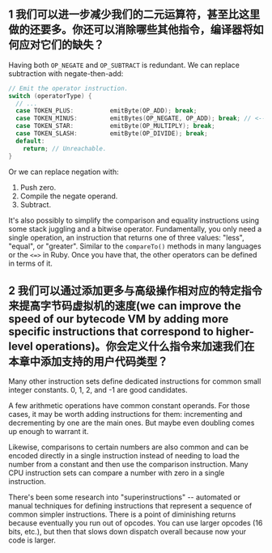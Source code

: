 ## 1 我们可以进一步减少我们的二元运算符，甚至比这里做的还要多。你还可以消除哪些其他指令，编译器将如何应对它们的缺失？

Having both `OP_NEGATE` and `OP_SUBTRACT` is redundant. We can replace subtraction with negate-then-add:

```c
// Emit the operator instruction.
switch (operatorType) {
  // ...
  case TOKEN_PLUS:          emitByte(OP_ADD); break;
  case TOKEN_MINUS:         emitBytes(OP_NEGATE, OP_ADD); break; // <--
  case TOKEN_STAR:          emitByte(OP_MULTIPLY); break;
  case TOKEN_SLASH:         emitByte(OP_DIVIDE); break;
  default:
    return; // Unreachable.
}
```

Or we can replace negation with:

1. Push zero.
2. Compile the negate operand.
3. Subtract.

It's also possibly to simplify the comparison and equality instructions using some stack juggling and a bitwise operator. Fundamentally, you only need a single operation, an instruction that returns one of three values: "less", "equal", or "greater". Similar to the `compareTo()` methods in many languages or the `<=>` in Ruby. Once you have that, the other operators can be defined in terms of it.

## 2 我们可以通过添加更多与高级操作相对应的特定指令来提高字节码虚拟机的速度(we can improve the speed of our bytecode VM by adding more specific instructions that correspond to higher-level operations)。你会定义什么指令来加速我们在本章中添加支持的用户代码类型？

Many other instruction sets define dedicated instructions for common small integer constants. 0, 1, 2, and -1 are good candidates.

A few arithmetic operations have common constant operands. For those cases, it may be worth adding instructions for them: incrementing and decrementing by one are the main ones. But maybe even doubling comes up enough to warrant it.

Likewise, comparisons to certain numbers are also common and can be encoded directly in a single instruction instead of needing to load the number from a constant and then use the comparison instruction. Many CPU instruction sets can compare a number with zero in a single instruction.

There's been some research into "superinstructions" -- automated or manual techniques for defining instructions that represent a sequence of common simpler instructions. There is a point of diminishing returns because eventually you run out of opcodes. You can use larger opcodes (16 bits, etc.), but then that slows down dispatch overall because now your code is larger.

